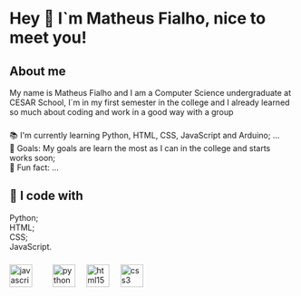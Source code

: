 <h1 align="left">Hey 👋 I`m Matheus Fialho, nice to meet you!</h1>

###


###

<h2 align="left">About me</h2>

<p align="left"> My name is Matheus Fialho and I am a Computer Science undergraduate at CESAR School, I`m in my first semester in the college and I already learned so much about coding and work in a good way with a group</p>


###

<p align="left">📚 I'm currently learning Python, HTML, CSS, JavaScript and Arduino; ...<br>🎯 Goals: My goals are learn the most as I can in the college and starts works soon;<br>🎲 Fun fact: ...</p>

###

<h2 align="left">🐍 I code with</h2>
<p align="left"> Python;<br> HTML; <br>CSS; <br> JavaScript. </p>

###

<div align="left">
  <img src="https://cdn.jsdelivr.net/gh/devicons/devicon/icons/javascript/javascript-original.svg" height="40" alt="javascript logo"  />
  <img width="12" />

  
  
  <img width="12" />
  <img src="https://cdn.jsdelivr.net/gh/devicons/devicon/icons/python/python-original.svg" height="40" alt="python logo"  />
  <img width="12" />
  <img src="https://cdn.jsdelivr.net/gh/devicons/devicon/icons/html5/html5-original.svg
" height="40" alt="html15 logo"  />
  <img width="12" />
  <img src="https://cdn.jsdelivr.net/gh/devicons/devicon/icons/css3/css3-original.svg
" height="40" alt="css3 logo"  />
</div>

###
